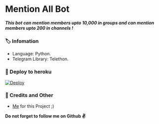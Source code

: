 # Mention All Bot
_**This bot can mention members upto 10,000 in groups and can mention members upto 200 in channels !**_

### 🏷 Infomation
- Language: Python.
- Telegram Library: Telethon.

### 🚀 Deploy to heroku
[![Deploy](https://www.herokucdn.com/deploy/button.svg)](https://heroku.com/deploy?template=https://github.com/hoihoi07/MentionAllBot)

### 🎯 Credits and Other
- [Me](https://github.com/AnjanaMadu) for this Project ;)

**Do not forget to follow me on Github ✌️**
